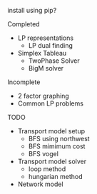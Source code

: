 install using pip? 

Completed  
* LP representations  
    * LP dual finding  
* Simplex Tableau
    * TwoPhase Solver
    * BigM solver
    

Incomplete
* 2 factor graphing  
* Common LP problems

TODO 
* Transport model setup   
    * BFS using northwest  
    * BFS mimimum cost  
    * BFS vogel
* Transport model solver  
    * loop method  
    * hungarian method  
* Network model